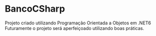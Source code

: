 # BancoCSharp
Projeto criado utilizando Programação Orientada a Objetos em .NET6
Futuramente o projeto será aperfeiçoado utilizando boas práticas.


